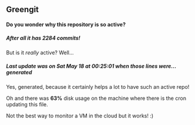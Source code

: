 ## Greengit

#### Do you wonder why this repository is so active?

##### After all it has 2284 commits!

But is it *really* active? Well...

##### Last update was on Sat May 18 at 00:25:01 when those lines were... generated

Yes, generated, because it certainly helps a lot to have such an active repo!

Oh and there was **63%** disk usage on the machine
where there is the cron updating this file.

Not the best way to monitor a VM in the cloud but it works! :)
